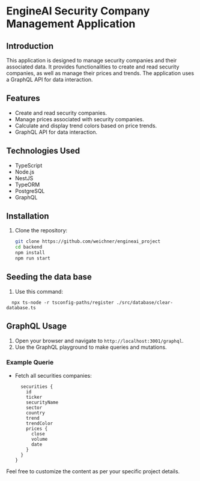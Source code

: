 # EngineAI Security Company Management Application

## Introduction

This application is designed to manage security companies and their associated data. It provides functionalities to create and read security companies, as well as manage their prices and trends. The application uses a GraphQL API for data interaction.

## Features

- Create and read security companies.
- Manage prices associated with security companies.
- Calculate and display trend colors based on price trends.
- GraphQL API for data interaction.

## Technologies Used

- TypeScript
- Node.js
- NestJS
- TypeORM
- PostgreSQL
- GraphQL

## Installation

1. Clone the repository:
   ```bash
   git clone https://github.com/weichner/engineai_project
   cd backend
   npm install
   npm run start
   ```

## Seeding the data base

1. Use this command:

```
  npx ts-node -r tsconfig-paths/register ./src/database/clear-database.ts
```

## GraphQL Usage

1. Open your browser and navigate to `http://localhost:3001/graphql`.
2. Use the GraphQL playground to make queries and mutations.

### Example Querie

- Fetch all securities companies:
  ```query GetSecurities {
    securities {
      id
      ticker
      securityName
      sector
      country
      trend
      trendColor
      prices {
        close
        volume
        date
      }
    }
  }
  ```

Feel free to customize the content as per your specific project details.
